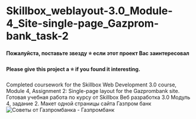 # Skillbox_weblayout-3.0_Module-4_Site-single-page_Gazprom-bank_task-2

#### Пожалуйста, поставьте звезду ⭐ если этот проект Вас заинтересовал
#### Please give this project a ⭐ if you found it interesting.

Completed coursework for the Skillbox Web Development 3.0 course, Module 4, Assignment 2: Single-page layout for the Gazprombank site. Готовая учебная работа по курсу от Skillbox Веб разработка 3.0 Модуль 4, задание 2. Макет одной страницы сайта Газпром банк
![Советы от Газпромбанка - Газпромбанк](https://github.com/user-attachments/assets/dd9dd000-5af0-4da8-baaf-8569e143bbc4)

